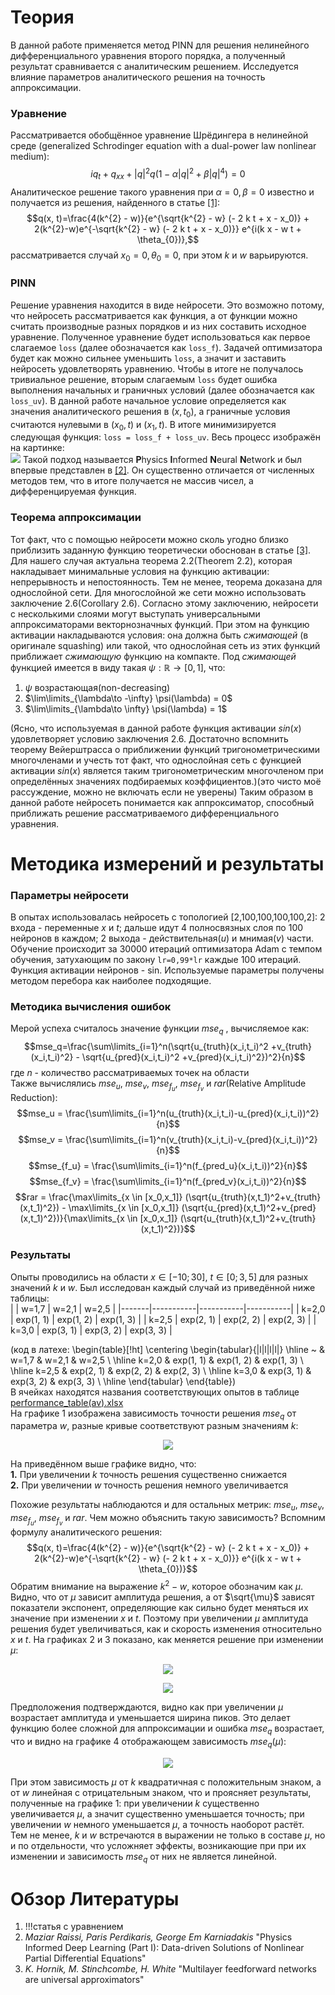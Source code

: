 # Теория  
В данной работе применяется метод PINN для решения нелинейного дифференциального уравнения второго порядка, а полученный результат сравнивается с аналитическим решением. Исследуется влияние параметров аналитического решения на точность аппроксимации.
### Уравнение
Рассматривается обобщённое уравнение Шрёдингера в нелинейной среде (generalized Schrodinger equation with a dual-power law nonlinear medium):
$$iq_t + q_{xx} + |q|^2 q (1 - \alpha |q|^2 + \beta |q|^4) = 0$$
Аналитическое решение такого уравнения при $\alpha = 0, \beta = 0$ известно и получается из решения, найденного в статье [[1]](#обзор-литературы):
$$q(x, t)=\frac{4(k^{2} - w)}{e^{\sqrt{k^{2} - w} (- 2 k t + x - x_0)} + 2(k^{2}-w)e^{-\sqrt{k^{2} - w} (- 2 k t + x - x_0)}} e^{i(k x - w t + \theta_{0})},$$
рассматривается  случай $x_0 = 0, \theta_{0} = 0$, при этом $k$ и $w$ варьируются.  
### PINN
Решение уравнения находится в виде нейросети. Это возможно потому, что нейросеть рассматривается как функция, а от функции можно считать производные разных порядков и из них составить исходное уравнение. Полученное уравнение будет использоваться как первое слагаемое `loss` (далее обозначается как `loss_f`). Задачей оптимизатора будет как можно сильнее уменьшить `loss`, а значит и заставить нейросеть удовлетворять уравнению. Чтобы в итоге не получалось тривиальное решение, вторым слагаемым `loss` будет ошибка выполнения начальных и граничных условий (далее обозначается как `loss_uv`). В данной работе начальное условие определяется как значения аналитического решения в $(x,t_0)$, а граничные условия считаются нулевыми в $(x_0,t)$ и $(x_1,t)$. В итоге минимизируется следующая функция: `loss = loss_f + loss_uv`. Весь процесс изображён на картинке:  
<img src="https://github.com/mikhakuv/PINNs_Accuracy_Variation/blob/main/pictures/illustration.png">
Такой подход называется **P**hysics **I**nformed **N**eural **N**etwork и был впервые представлен в [[2]](#обзор-литературы). Он существенно отличается от численных методов тем, что в итоге получается не массив чисел, а дифференцируемая функция.  
### Теорема аппроксимации
Тот факт, что с помощью нейросети можно сколь угодно близко приблизить заданную функцию теоретически обоснован в статье [[3]](#обзор-литературы). Для нашего случая актуальна теорема 2.2(Theorem 2.2), которая накладывает минимальные условия на функцию активации: непрерывность и непостоянность. Тем не менее, теорема доказана для однослойной сети. Для многослойной же сети можно использовать заключение 2.6(Corollary 2.6).
Согласно этому заключению, нейросети с несколькими слоями могут выступать универсальными аппроксиматорами векторнозначных функций. При этом на функцию активации накладываются условия: она должна быть *сжимающей* (в оригинале squashing) или такой, что однослойная сеть из этих функций приближает *сжимающую* функцию на компакте. Под *сжимающей* функцией имеется в виду такая $\psi: \mathbb{R} \rightarrow [0,1]$, что:  
1) $\psi$ возрастающая(non-decreasing)
2) $\lim\limits_{\lambda\to -\infty} \psi(\lambda) = 0$
3) $\lim\limits_{\lambda\to \infty} \psi(\lambda) = 1$

(Ясно, что используемая в данной работе функция активации $sin(x)$ удовлетворяет условию заключения 2.6. Достаточно вспомнить теорему Вейерштрасса о приближении функций тригонометрическими многочленами и учесть тот факт, что однослойная сеть с функцией активации $sin(x)$ является таким тригонометрическим многочленом при определённых значениях подбираемых коэффициентов.)(это чисто моё рассуждение, можно не включать если не уверены) 
Таким образом в данной работе нейросеть понимается как аппроксиматор, способный приближать решение рассматриваемого дифференциального уравнения.
# Методика измерений и результаты  
### Параметры нейросети
В опытах использовалась нейросеть с топологией [2,100,100,100,100,2]: 2 входа - переменные $x$ и $t$; дальше идут 4 полносвязных слоя по 100 нейронов в каждом; 2 выхода - действительная($u$) и мнимая($v$) части. Обучение происходит за 30000 итераций оптимизатора Adam с темпом обучения, затухающим по закону `lr=0,99*lr` каждые 100 итераций. Функция активации нейронов - sin. Используемые параметры получены методом перебора как наиболее подходящие.
### Методика вычисления ошибок
Мерой успеха считалось значение функции $mse_q$ , вычисляемое как: $$mse_q=\frac{\sum\limits_{i=1}^n(\sqrt{u_{truth}(x_i,t_i)^2 +v_{truth}(x_i,t_i)^2} - \sqrt{u_{pred}(x_i,t_i)^2 +v_{pred}(x_i,t_i)^2})^2}{n}$$ где $n$ - количество рассматриваемых точек на области  
Также вычислялись $mse_u$, $mse_v$, $mse_{f_u}$, $mse_{f_v}$ и $rar$(Relative Amplitude Reduction):
$$mse_u = \frac{\sum\limits_{i=1}^n(u_{truth}(x_i,t_i)-u_{pred}(x_i,t_i))^2}{n}$$
$$mse_v = \frac{\sum\limits_{i=1}^n(v_{truth}(x_i,t_i)-v_{pred}(x_i,t_i))^2}{n}$$
$$mse_{f_u} = \frac{\sum\limits_{i=1}^n(f_{pred_u}(x_i,t_i))^2}{n}$$
$$mse_{f_v} = \frac{\sum\limits_{i=1}^n(f_{pred_v}(x_i,t_i))^2}{n}$$
$$rar = \frac{\max\limits_{x \in [x_0,x_1]} (\sqrt{u_{truth}(x,t_1)^2+v_{truth}(x,t_1)^2}) - \max\limits_{x \in [x_0,x_1]} (\sqrt{u_{pred}(x,t_1)^2+v_{pred}(x,t_1)^2})}{\max\limits_{x \in [x_0,x_1]} (\sqrt{u_{truth}(x,t_1)^2+v_{truth}(x,t_1)^2})}$$
### Результаты
Опыты проводились на области $x \in [-10;30]$, $t \in [0;3,5]$ для разных значений $k$ и $w$. Был исследован каждый случай из приведённой ниже таблицы:  
|       | w=1,7     | w=2,1     | w=2,5     |
|-------|-----------|-----------|-----------|
| k=2,0 | exp(1, 1) | exp(1, 2) | exp(1, 3) |
| k=2,5 | exp(2, 1) | exp(2, 2) | exp(2, 3) |
| k=3,0 | exp(3, 1) | exp(3, 2) | exp(3, 3) |  

(код в латехе: \begin{table}[!ht]
    \centering
    \begin{tabular}{|l|l|l|l|}
    \hline
        ~ & w=1,7 & w=2,1 & w=2,5 \\ \hline
        k=2,0 & exp(1, 1) & exp(1, 2) & exp(1, 3) \\ \hline
        k=2,5 & exp(2, 1) & exp(2, 2) & exp(2, 3) \\ \hline
        k=3,0 & exp(3, 1) & exp(3, 2) & exp(3, 3) \\ \hline
    \end{tabular}
\end{table})  
В ячейках находятся названия соответствующих опытов в таблице [performance_table(av).xlsx](https://github.com/mikhakuv/PINNs_Accuracy_Variation/blob/main/statistics/performance_table(av).xlsx)  
На графике 1 изображена зависимость точности решения $mse_q$ от параметра $w$, разные кривые соответствуют разным значениям $k$:  

<p align="center"><img src="https://github.com/mikhakuv/PINNs_Accuracy_Variation/blob/main/pictures/results_chart1.PNG"></p>  

На приведённом выше графике видно, что:  
**1.** При увеличении $k$ точность решения существенно снижается  
**2.** При увеличении $w$ точность решения немного увеличивается  

Похожие результаты наблюдаются и для остальных метрик: $mse_u$, $mse_v$, $mse_{f_u}$, $mse_{f_v}$ и $rar$. Чем можно объяснить такую зависимость?
Вспомним формулу аналитического решения: $$q(x, t)=\frac{4(k^{2} - w)}{e^{\sqrt{k^{2} - w} (- 2 k t + x - x_0)} + 2(k^{2}-w)e^{-\sqrt{k^{2} - w} (- 2 k t + x - x_0)}} e^{i(k x - w t + \theta_{0})}$$
Обратим внимание на выражение $k^2-w$, которое обозначим как $\mu$. Видно, что от $\mu$ зависит амплитуда решения, а от $\sqrt{\mu}$ зависят показатели экспонент, определяющие как сильно будет меняться их значение при изменении $x$ и $t$. Поэтому при увеличении $\mu$ амплитуда решения будет увеличиваться, как и скорость изменения относительно $x$ и $t$.
На графиках 2 и 3 показано, как меняется решение при изменении $\mu$:

<p align="center"><img src="https://github.com/mikhakuv/PINNs_Accuracy_Variation/blob/main/pictures/results_chart2.PNG"></p>  

<p align="center"><img src="https://github.com/mikhakuv/PINNs_Accuracy_Variation/blob/main/pictures/results_chart3.PNG"></p>  

Предположения подтверждаются, видно как при увеличении $\mu$ возрастает амплитуда и уменьшается ширина пиков. Это делает функцию более сложной для аппроксимации и ошибка $mse_q$ возрастает, что и видно на графике 4 отображающем зависимость $mse_q(\mu)$:  

<p align="center"><img src="https://github.com/mikhakuv/PINNs_Accuracy_Variation/blob/main/pictures/results_chart4.PNG" caption="график 4"></p>  

При этом зависимость $\mu$ от $k$ квадратичная с положительным знаком, а от $w$ линейная с отрицательным знаком, что и проясняет результаты, полученные на графике 1: при увеличении $k$ существенно увеличивается $\mu$, а значит существенно уменьшается точность; при увеличении $w$ немного уменьшается $\mu$, а точность наоборот растёт.  
Тем не менее, $k$ и $w$ встречаются в выражении не только в составе $\mu$, но и по отдельности, что усложняет эффекты, возникающие при при их изменении и зависимость $mse_q$ от них не является линейной.  
# Обзор Литературы  
1. !!!статья с уравнением
2. *Maziar Raissi, Paris Perdikaris, George Em Karniadakis* "Physics Informed Deep Learning (Part I): Data-driven Solutions of Nonlinear Partial Differential Equations"
3. *K. Hornik, M. Stinchcombe, H. White* "Multilayer feedforward networks are universal approximators"

